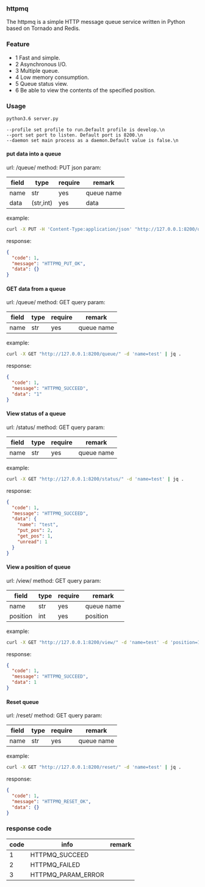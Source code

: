 ### httpmq
The httpmq is a simple HTTP message queue service written in Python based on Tornado and Redis.

### Feature
* 1 Fast and simple.
* 2 Asynchronous I/O.
* 3 Multiple queue.
* 4 Low memory consumption.
* 5 Queue status view.
* 6 Be able to view the contents of the specified position.

### Usage
```bash
python3.6 server.py
```
```
--profile set profile to run.Default profile is develop.\n
--port set port to listen. Default port is 8200.\n
--daemon set main process as a daemon.Default value is false.\n
```

#### put data into a queue
url: /queue/
method: PUT
json param:

field |    type   | require | remark
------|-----------|---------|------
name  |    str    |   yes   | queue name
data  | (str,int) |   yes   | data

example:
```bash
curl -X PUT -H 'Content-Type:application/json' "http://127.0.0.1:8200/queue/" -d '{"name":"test", "data":1}' | jq .
```
response:
```json
{
  "code": 1,
  "message": "HTTPMQ_PUT_OK",
  "data": {}
}
```

#### GET data from a queue
url: /queue/
method: GET
query param:

field |    type   | require | remark
------|-----------|---------|------
name  |    str    |   yes   | queue name

example:
```bash
curl -X GET "http://127.0.0.1:8200/queue/" -d 'name=test' | jq .
```
response:
```json
{
  "code": 1,
  "message": "HTTPMQ_SUCCEED",
  "data": "1"
}
```
  
#### View status of a queue
url: /status/
method: GET
query param:

field |    type   | require | remark
------|-----------|---------|------
name  |    str    |   yes   | queue name

example:
```bash
curl -X GET "http://127.0.0.1:8200/status/" -d 'name=test' | jq .
```
response:
```json
{
  "code": 1,
  "message": "HTTPMQ_SUCCEED",
  "data": {
    "name": "test",
    "put_pos": 2,
    "get_pos": 1,
    "unread": 1
  }
}
```
  
#### View a position of queue
url: /view/
method: GET
query param:

field    |  type  | require | remark
---------|--------|---------|------
name     |  str   |   yes   | queue name
position |  int   |   yes   | position

example:
```bash
curl -X GET "http://127.0.0.1:8200/view/" -d 'name=test' -d 'position=1' | jq .
```
response:
```json
{
  "code": 1,
  "message": "HTTPMQ_SUCCEED",
  "data": 1
}
```

#### Reset queue
url: /reset/
method: GET
query param:

field |    type   | require | remark
------|-----------|---------|------
name  |    str    |   yes   | queue name

example:
```bash
curl -X GET "http://127.0.0.1:8200/reset/" -d 'name=test' | jq .
```
response:
```json
{
  "code": 1,
  "message": "HTTPMQ_RESET_OK",
  "data": {}
}
```

 
### response code
code  |        info        | remark
------|--------------------|-------
1	  | HTTPMQ_SUCCEED     |
2	  | HTTPMQ_FAILED      |
3	  | HTTPMQ_PARAM_ERROR |